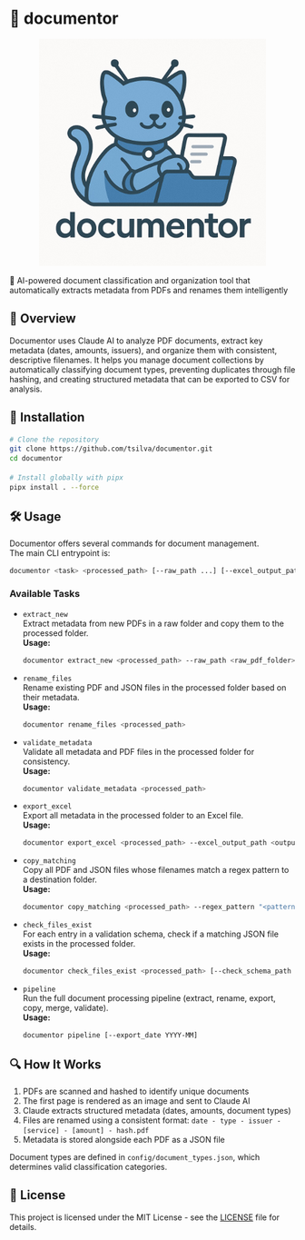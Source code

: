 # 📄 documentor

<p align="center">
  <img src="logo.jpg" alt="logo" width="400"/>
</p>

🤖 AI-powered document classification and organization tool that automatically extracts metadata from PDFs and renames them intelligently

## 📖 Overview

Documentor uses Claude AI to analyze PDF documents, extract key metadata (dates, amounts, issuers), and organize them with consistent, descriptive filenames. It helps you manage document collections by automatically classifying document types, preventing duplicates through file hashing, and creating structured metadata that can be exported to CSV for analysis.

## 🚀 Installation

```bash
# Clone the repository
git clone https://github.com/tsilva/documentor.git
cd documentor

# Install globally with pipx
pipx install . --force
```

## 🛠️ Usage

Documentor offers several commands for document management.  
The main CLI entrypoint is:

```bash
documentor <task> <processed_path> [--raw_path ...] [--excel_output_path ...] [--regex_pattern ...] [--copy_dest_folder ...] [--check_schema_path ...] [--export_date ...]
```

### Available Tasks

- `extract_new`  
  Extract metadata from new PDFs in a raw folder and copy them to the processed folder.  
  **Usage:**  
  ```bash
  documentor extract_new <processed_path> --raw_path <raw_pdf_folder>
  ```

- `rename_files`  
  Rename existing PDF and JSON files in the processed folder based on their metadata.  
  **Usage:**  
  ```bash
  documentor rename_files <processed_path>
  ```

- `validate_metadata`  
  Validate all metadata and PDF files in the processed folder for consistency.  
  **Usage:**  
  ```bash
  documentor validate_metadata <processed_path>
  ```

- `export_excel`  
  Export all metadata in the processed folder to an Excel file.  
  **Usage:**  
  ```bash
  documentor export_excel <processed_path> --excel_output_path <output.xlsx>
  ```

- `copy_matching`  
  Copy all PDF and JSON files whose filenames match a regex pattern to a destination folder.  
  **Usage:**  
  ```bash
  documentor copy_matching <processed_path> --regex_pattern "<pattern>" --copy_dest_folder <dest_folder>
  ```

- `check_files_exist`  
  For each entry in a validation schema, check if a matching JSON file exists in the processed folder.  
  **Usage:**  
  ```bash
  documentor check_files_exist <processed_path> [--check_schema_path <schema.json>]
  ```

- `pipeline`  
  Run the full document processing pipeline (extract, rename, export, copy, merge, validate).  
  **Usage:**  
  ```bash
  documentor pipeline [--export_date YYYY-MM]
  ```

## 🔍 How It Works

1. PDFs are scanned and hashed to identify unique documents
2. The first page is rendered as an image and sent to Claude AI
3. Claude extracts structured metadata (dates, amounts, document types)
4. Files are renamed using a consistent format: `date - type - issuer - [service] - [amount] - hash.pdf`
5. Metadata is stored alongside each PDF as a JSON file

Document types are defined in `config/document_types.json`, which determines valid classification categories.

## 📄 License

This project is licensed under the MIT License - see the [LICENSE](LICENSE) file for details.